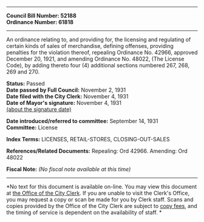 * * * * *  
  
**Council Bill Number: [](#h0)[](#h2)52188**   
**Ordinance Number: 61818**  
  
* * * * *  
  
An ordinance relating to, and providing for, the licensing and regulating of certain kinds of sales of merchandise, defining offenses, providing penalties for the violation thereof, repealing Ordinance No. 42966, approved December 20, 1921, and amending Ordinance No. 48022, (The License Code), by adding thereto four (4) additional sections numbered 267, 268, 269 and 270.  
  
**Status:** Passed   
**Date passed by Full Council:** November 2, 1931   
**Date filed with the City Clerk:** November 4, 1931   
**Date of Mayor's signature:** November 4, 1931   
[(about the signature date)](/~public/approvaldate.htm)   
  
  
**Date introduced/referred to committee:** September 14, 1931   
**Committee:** License   
  
**Index Terms:** LICENSES, RETAIL-STORES, CLOSING-OUT-SALES  
  
**References/Related Documents:** Repealing: Ord 42966. Amending: Ord 48022  
  
**Fiscal Note:** *(No fiscal note available at this time)*  
  
* * * * *  
  
*No text for this document is available on-line. You may view this document at [the Office of the City Clerk](http://www.seattle.gov/leg/clerk/contactUs.htm). If you are unable to visit the Clerk's Office, you may request a copy or scan be made for you by Clerk staff. Scans and copies provided by the Office of the City Clerk are subject to [copy fees](http://clerk.seattle.gov/~public/clerkfees.htm), and the timing of service is dependent on the availability of staff. *  
  
  
